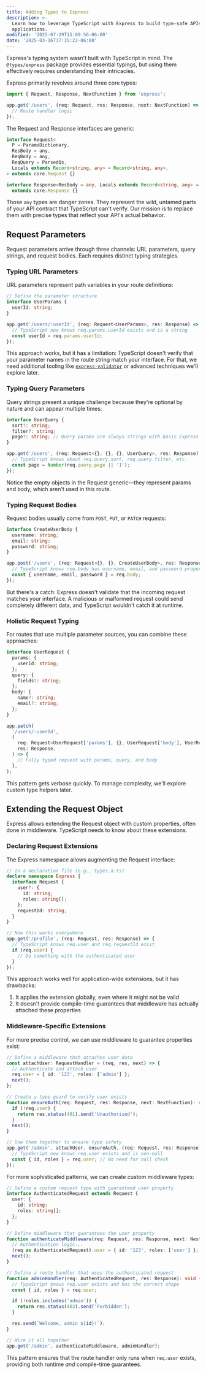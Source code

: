 ```yaml
---
title: Adding Types to Express
description: >-
  Learn how to leverage TypeScript with Express to build type-safe APIs and web
  applications.
modified: '2025-07-29T15:09:56-06:00'
date: '2025-03-16T17:35:22-06:00'
---
```


Express's typing system wasn't built with TypeScript in mind. The `@types/express` package provides essential typings, but using them effectively requires understanding their intricacies.

Express primarily revolves around three core types:

```typescript
import { Request, Response, NextFunction } from 'express';

app.get('/users', (req: Request, res: Response, next: NextFunction) => {
  // Route handler logic
});
```

The Request and Response interfaces are generic:

```typescript
interface Request<
  P = ParamsDictionary,
  ResBody = any,
  ReqBody = any,
  ReqQuery = ParsedQs,
  Locals extends Record<string, any> = Record<string, any>,
> extends core.Request {}

interface Response<ResBody = any, Locals extends Record<string, any> = Record<string, any>>
  extends core.Response {}
```

Those `any` types are danger zones. They represent the wild, untamed parts of your API contract that TypeScript can't verify. Our mission is to replace them with precise types that reflect your API's actual behavior.

## Request Parameters

Request parameters arrive through three channels: URL parameters, query strings, and request bodies. Each requires distinct typing strategies.

### Typing URL Parameters

URL parameters represent path variables in your route definitions:

```typescript
// Define the parameter structure
interface UserParams {
  userId: string;
}

app.get('/users/:userId', (req: Request<UserParams>, res: Response) => {
  // TypeScript now knows req.params.userId exists and is a string
  const userId = req.params.userId;
});
```

This approach works, but it has a limitation: TypeScript doesn't verify that your parameter names in the route string match your interface. For that, we need additional tooling like [`express-validator`](https://npm.im/express-validator) or advanced techniques we'll explore later.

### Typing Query Parameters

Query strings present a unique challenge because they're optional by nature and can appear multiple times:

```typescript
interface UserQuery {
  sort?: string;
  filter?: string;
  page?: string; // Query params are always strings with basic Express typing
}

app.get('/users', (req: Request<{}, {}, {}, UserQuery>, res: Response) => {
  // TypeScript knows about req.query.sort, req.query.filter, etc.
  const page = Number(req.query.page || '1');
});
```

Notice the empty objects in the Request generic—they represent params and body, which aren't used in this route.

### Typing Request Bodies

Request bodies usually come from `POST`, `PUT`, or `PATCH` requests:

```typescript
interface CreateUserBody {
  username: string;
  email: string;
  password: string;
}

app.post('/users', (req: Request<{}, {}, CreateUserBody>, res: Response) => {
  // TypeScript knows req.body has username, email, and password properties
  const { username, email, password } = req.body;
});
```

But there's a catch: Express doesn't validate that the incoming request matches your interface. A malicious or malformed request could send completely different data, and TypeScript wouldn't catch it at runtime.

### Holistic Request Typing

For routes that use multiple parameter sources, you can combine these approaches:

```typescript
interface UserRequest {
  params: {
    userId: string;
  };
  query: {
    fields?: string;
  };
  body: {
    name?: string;
    email?: string;
  };
}

app.patch(
  '/users/:userId',
  (
    req: Request<UserRequest['params'], {}, UserRequest['body'], UserRequest['query']>,
    res: Response,
  ) => {
    // Fully typed request with params, query, and body
  },
);
```

This pattern gets verbose quickly. To manage complexity, we'll explore custom type helpers later.

## Extending the Request Object

Express allows extending the Request object with custom properties, often done in middleware. TypeScript needs to know about these extensions.

### Declaring Request Extensions

The Express namespace allows augmenting the Request interface:

```typescript
// In a declaration file (e.g., types.d.ts)
declare namespace Express {
  interface Request {
    user?: {
      id: string;
      roles: string[];
    };
    requestId: string;
  }
}

// Now this works everywhere
app.get('/profile', (req: Request, res: Response) => {
  // TypeScript knows req.user and req.requestId exist
  if (req.user) {
    // Do something with the authenticated user
  }
});
```

This approach works well for application-wide extensions, but it has drawbacks:

1. It applies the extension globally, even where it might not be valid
2. It doesn't provide compile-time guarantees that middleware has actually attached these properties

### Middleware-Specific Extensions

For more precise control, we can use middleware to guarantee properties exist:

```typescript
// Define a middleware that attaches user data
const attachUser: RequestHandler = (req, res, next) => {
  // Authenticate and attach user
  req.user = { id: '123', roles: ['admin'] };
  next();
};

// Create a type guard to verify user exists
function ensureAuth(req: Request, res: Response, next: NextFunction): void {
  if (!req.user) {
    return res.status(401).send('Unauthorized');
  }
  next();
}

// Use them together to ensure type safety
app.get('/admin', attachUser, ensureAuth, (req: Request, res: Response) => {
  // TypeScript now knows req.user exists and is non-null
  const { id, roles } = req.user; // No need for null check
});
```

For more sophisticated patterns, we can create custom middleware types:

```typescript
// Define a custom request type with guaranteed user property
interface AuthenticatedRequest extends Request {
  user: {
    id: string;
    roles: string[];
  };
}

// Define middleware that guarantees the user property
function authenticateMiddleware(req: Request, res: Response, next: NextFunction): void {
  // Authentication logic...
  (req as AuthenticatedRequest).user = { id: '123', roles: ['user'] };
  next();
}

// Define a route handler that uses the authenticated request
function adminHandler(req: AuthenticatedRequest, res: Response): void {
  // TypeScript knows req.user exists and has the correct shape
  const { id, roles } = req.user;

  if (!roles.includes('admin')) {
    return res.status(403).send('Forbidden');
  }

  res.send(`Welcome, admin ${id}!`);
}

// Wire it all together
app.get('/admin', authenticateMiddleware, adminHandler);
```

This pattern ensures that the route handler only runs when `req.user` exists, providing both runtime _and_ compile-time guarantees.
